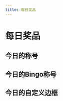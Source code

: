 ```yaml
---
title: 每日奖品
---
```


# 每日奖品

<script setup>
import Bingo from '../vue/components/dailyPrize/Bingo.vue';
import DailyShogo from '../vue/components/dailyPrize/DailyShogo.vue';
import CustomFrame from '../vue/components/dailyPrize/CustomFrame.vue';
</script>

## 今日的称号

<DailyShogo />

## 今日的Bingo称号

<Bingo />

## 今日的自定义边框

<CustomFrame />